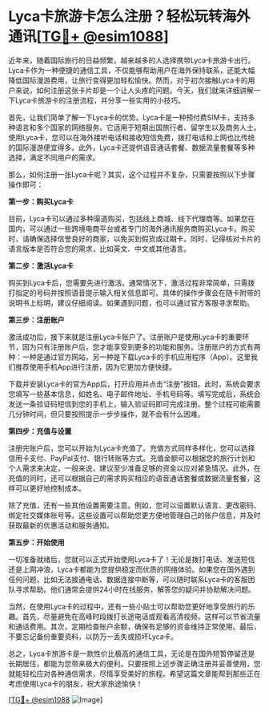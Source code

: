 # Lyca卡旅游卡怎么注册？轻松玩转海外通讯[[TG💪+ @esim1088](https://t.me/s/esim1088)]

近年来，随着国际旅行的日益频繁，越来越多的人选择携带Lyca卡旅游卡出行。Lyca卡作为一种便捷的通信工具，不仅能够帮助用户在海外保持联系，还能大幅降低国际漫游费用，让旅行变得更加轻松愉快。然而，对于初次接触Lyca卡的用户来说，如何注册这张卡片却是一个让人头疼的问题。今天，我们就来详细讲解一下Lyca卡旅游卡的注册流程，并分享一些实用的小技巧。

首先，让我们简单了解一下Lyca卡的优势。Lyca卡是一种预付费SIM卡，支持多种语言和多个国家的网络服务。它适用于短期出国旅行者、留学生以及商务人士。使用Lyca卡，您可以在海外接听电话和接收短信免费，拨打电话和上网也比传统的国际漫游便宜得多。此外，Lyca卡还提供语音通话套餐、数据流量套餐等多种选择，满足不同用户的需求。

那么，如何注册一张Lyca卡呢？其实，这个过程并不复杂，只需要按照以下步骤操作即可：

**第一步：购买Lyca卡**

目前，Lyca卡可以通过多种渠道购买，包括线上商城、线下代理商等。如果您在国内，可以通过一些跨境电商平台或者专门的海外通讯服务商购买Lyca卡。购买时，请确保选择信誉良好的商家，以免买到假货或过期卡。同时，记得核对卡片的语言版本是否符合您的需求，比如英文、中文或其他语言。

**第二步：激活Lyca卡**

购买到Lyca卡后，您需要先进行激活。通常情况下，激活过程非常简单，只需拨打指定的号码并按照语音提示输入相关信息即可。具体的操作步骤会在随卡附带的说明书上标明，建议仔细阅读。如果遇到问题，也可以通过官方客服寻求帮助。

**第三步：注册账户**

激活成功后，接下来就是注册Lyca卡账户了。注册账户是使用Lyca卡的重要环节，因为只有注册账户后，您才能享受到更多的功能和服务。注册账户的方式有两种：一种是通过官方网站，另一种是下载Lyca卡的手机应用程序（App）。这里我们推荐使用手机App进行注册，因为它更加方便快捷。

下载并安装Lyca卡的官方App后，打开应用并点击“注册”按钮。此时，系统会要求您填写一些基本信息，如姓名、电子邮件地址、手机号码等。填写完成后，系统会发送一条验证码短信到您的手机上，输入验证码即可完成注册。整个过程可能需要几分钟时间，但只要按照提示一步步操作，就不会有什么困难。

**第四步：充值与设置**

注册完账户后，您可以开始为Lyca卡充值了。充值方式同样多样化，您可以选择信用卡支付、PayPal支付、银行转账等方式。充值金额可以根据您的旅行计划和个人需求来决定，一般来说，建议至少准备足够的资金以应对紧急情况。此外，在充值的同时，还可以根据自己的需求购买相应的语音通话套餐或数据流量套餐，这样可以更好地控制成本。

除了充值，还有一些其他设置需要注意。例如，您可以设置默认语言、更改密码、绑定社交媒体账号等。这些设置可以帮助您更方便地管理自己的账户信息，并及时获取最新的优惠活动和服务通知。

**第五步：开始使用**

一切准备就绪后，您就可以正式开始使用Lyca卡了！无论是拨打电话、发送短信还是上网冲浪，Lyca卡都能为您提供稳定而优质的网络体验。如果您在国外遇到任何问题，比如无法接通电话、数据连接中断等，可以随时联系Lyca卡的客服团队寻求帮助。他们通常会提供24小时在线服务，解答您的疑问并协助解决问题。

当然，在使用Lyca卡的过程中，还有一些小贴士可以帮助您更好地享受旅行的乐趣。首先，尽量避免在高峰时段拨打长途电话或观看高清视频，这样可以节省流量和通话费用。其次，定期检查账户余额，确保有足够的资金维持正常使用。最后，不要忘记备份重要资料，以防万一丢失或损坏Lyca卡。

总之，Lyca卡旅游卡是一款性价比极高的通信工具，无论是在国外短暂停留还是长期居住，都能为您带来极大的便利。只要按照上述步骤正确注册并妥善使用，您就能轻松应对各种通信需求，尽情享受美好的旅程。希望这篇文章能帮到那些正在考虑使用Lyca卡的朋友，祝大家旅途愉快！

[[TG💪+ @esim1088](https://t.me/s/esim1088) ![Image](https://i.postimg.cc/4NQfJmqS/Snipaste-2025-05-13-00-14-12.png)]